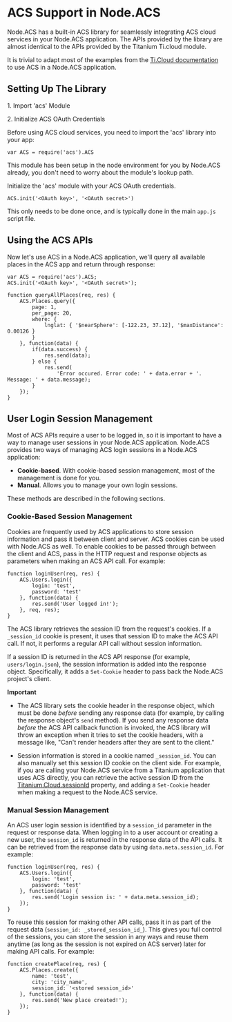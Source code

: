 # ACS Support in Node.ACS

Node.ACS has a built-in ACS library for seamlessly integrating ACS cloud
services in your Node.ACS application. The APIs provided by the library are
almost identical to the APIs provided by the Titanium Ti.cloud module.

It is trivial to adapt most of the examples from the [Ti.Cloud documentation](
http://docs.appcelerator.com/titanium/latest/#!/api/Titanium.Cloud) to use ACS
in a Node.ACS application.

## Setting Up The Library

1\. Import 'acs' Module

2\. Initialize ACS OAuth Credentials

Before using ACS cloud services, you need to import the 'acs' library into
your app:
    
    var ACS = require('acs').ACS

This module has been setup in the node environment for you by Node.ACS
already, you don't need to worry about the module's lookup path.

Initialize the 'acs' module with your ACS OAuth credentials.  
    
    ACS.init('<OAuth key>', '<OAuth secret>')

This only needs to be done once, and is typically done in the main `app.js` script
file.

## Using the ACS APIs

Now let's use ACS in a Node.ACS application, we'll query all available places
in the ACS app and return through response:
    
    var ACS = require('acs').ACS;
    ACS.init('<OAuth key>', '<OAuth secret>');
    
    function queryAllPlaces(req, res) {
        ACS.Places.query({
            page: 1,
            per_page: 20,
            where: {
                lnglat: { '$nearSphere': [-122.23, 37.12], '$maxDistance': 0.00126 }
            }
        }, function(data) {
            if(data.success) {
                res.send(data);
            } else {
                res.send(
                    'Error occured. Error code: ' + data.error + '. Message: ' + data.message);
            }
        });
    }
    
## User Login Session Management

Most of ACS APIs require a user to be logged in, so it is important to have a
way to manage user sessions in your Node.ACS application. Node.ACS provides
two ways of managing ACS login sessions in a Node.ACS application:

  * **Cookie-based**. With cookie-based session management, most of the management is done for you.
  * **Manual**. Allows you to manage your own login sessions.

These methods are described in the following sections.

### Cookie-Based Session Management

Cookies are frequently used by ACS applications to store session information
and pass it between client and server. ACS cookies can be used with Node.ACS
as well. To enable cookies to be passed through between the client and ACS,
pass in the HTTP request and response objects as parameters when making an ACS
API call. For example:

    function loginUser(req, res) {
        ACS.Users.login({
            login: 'test', 
            password: 'test'
        }, function(data) {
            res.send('User logged in!');
        }, req, res);
    }
    
The ACS library retrieves the session ID from the request's cookies. If a
`_session_id` cookie is present, it uses that session ID to make the ACS API
call. If not, it performs a regular API call without session information.

If a session ID is returned in the ACS API response (for example,
`users/login.json`), the session information is added into the response
object. Specifically, it adds a `Set-Cookie` header to pass back the Node.ACS
project's client.

**Important**

*   The ACS library sets the cookie header in the response object, which must be done _before_ sending any response data (for example, 
    by calling the response object's `send` method). If you send any response data _before_ the ACS API callback function is invoked, 
    the ACS library will throw an exception when it tries to set the cookie headers, with a message like, "Can't render headers after 
    they are sent to the client."

*   Session information is stored in a cookie named `_session_id`. You can also manually set this session ID cookie on the client side. 
    For example, if you are calling your Node.ACS service from a Titanium application that uses ACS directly, you can retrieve the active 
    session ID from the [Titanium.Cloud.sessionId](http://docs.appcelerator.com/titanium/latest/#!/api/Titanium.Cloud-property-sessionId) 
    property, and adding a `Set-Cookie` header when making a request to the Node.ACS service.

### Manual Session Management

An ACS user login session is identified by a `session_id` parameter in the
request or response data. When logging in to a user account or creating a new
user, the `session_id` is returned in the response data of the API calls. It
can be retrieved from the response data by using `data.meta.session_id`. For
example:
    
    function loginUser(req, res) {
        ACS.Users.login({
            login: 'test', 
            password: 'test'
        }, function(data) {
            res.send('Login session is: ' + data.meta.session_id);
        });
    }
    
To reuse this session for making other API calls, pass it in as part of the
request data (`session_id: _stored_session_id_`). This gives you full control
of the sessions, you can store the session in any ways and reuse them anytime
(as long as the session is not expired on ACS server) later for making API
calls. For example:
    
    function createPlace(req, res) {
        ACS.Places.create({ 
            name: 'test', 
            city: 'city_name', 
            session_id: '<stored session_id>'
        }, function(data) {
            res.send('New place created!');
        });
    }
    
